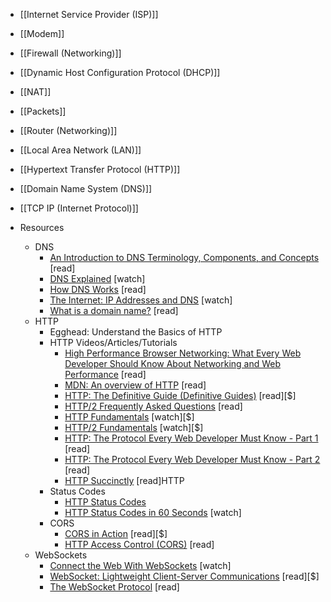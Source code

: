 
- [[Internet Service Provider (ISP)]]
- [[Modem]]
- [[Firewall (Networking)]]
- [[Dynamic Host Configuration Protocol (DHCP)]]
- [[NAT]]
- [[Packets]]
- [[Router (Networking)]]
- [[Local Area Network (LAN)]]
- [[Hypertext Transfer Protocol (HTTP)]]
- [[Domain Name System (DNS)]]
- [[TCP IP (Internet Protocol)]]

- Resources
    - DNS
        - [An Introduction to DNS Terminology, Components, and Concepts](https://www.digitalocean.com/community/tutorials/an-introduction-to-dns-terminology-components-and-concepts) [read]
        - [DNS Explained](https://www.youtube.com/watch?v=72snZctFFtA) [watch]
        - [How DNS Works](https://howdns.works/ep1/) [read]
        - [The Internet: IP Addresses and DNS](https://www.youtube.com/watch?v=5o8CwafCxnU&index=3&list=PLzdnOPI1iJNfMRZm5DDxco3UdsFegvuB7) [watch]
        - [What is a domain name?](https://developer.mozilla.org/en-US/docs/Learn/Common_questions/What_is_a_domain_name) [read]
    - HTTP
        - Egghead: Understand the Basics of HTTP
        - HTTP Videos/Articles/Tutorials
            - [High Performance Browser Networking: What Every Web Developer Should Know About Networking and Web Performance](http://chimera.labs.oreilly.com/books/1230000000545/index.html) [read]
            - [MDN: An overview of HTTP](https://developer.mozilla.org/en-US/docs/Web/HTTP/Overview) [read]
            - [HTTP: The Definitive Guide (Definitive Guides)](https://www.amazon.com/HTTP-Definitive-Guide-Guides/dp/1565925092/ref=cm_cr_arp_d_product_top?&_encoding=UTF8&tag=frontend-handbook-20&linkCode=ur2&linkId=11b990b79d33ddbef63712765715a9c1&camp=1789&creative=9325) [read][$]
            - [HTTP/2 Frequently Asked Questions](https://http2.github.io/faq/#what-are-the-key-differences-to-http1x) [read]
            - [HTTP Fundamentals](http://www.pluralsight.com/courses/xhttp-fund) [watch][$]
            - [HTTP/2 Fundamentals](https://app.pluralsight.com/library/courses/http2-fundamentals/table-of-contents) [watch][$]
            - [HTTP: The Protocol Every Web Developer Must Know - Part 1](http://code.tutsplus.com/tutorials/http-the-protocol-every-web-developer-must-know-part-1--net-31177) [read]
            - [HTTP: The Protocol Every Web Developer Must Know - Part 2](http://code.tutsplus.com/tutorials/http-the-protocol-every-web-developer-must-know-part-2--net-31155) [read]
            - [HTTP Succinctly](http://code.tutsplus.com/series/http-succinctly--net-33683) [read]HTTP
        - Status Codes
            - [HTTP Status Codes](https://httpstatuses.com/)
            - [HTTP Status Codes in 60 Seconds](http://webdesign.tutsplus.com/tutorials/http-status-codes-in-60-seconds--cms-24317) [watch]
        - CORS
            - [CORS in Action](https://www.amazon.com/CORS-Action-Creating-consuming-cross-origin/dp/161729182X/?&_encoding=UTF8&tag=frontend-handbook-20&linkCode=ur2&linkId=47ebd885d688a4ed69f77a1bd8273f8a&camp=1789&creative=9325) [read][$]
            - [HTTP Access Control (CORS)](https://developer.mozilla.org/en-US/docs/Web/HTTP/Access_control_CORS) [read]
    - WebSockets
        - [Connect the Web With WebSockets](https://code.tutsplus.com/courses/connect-the-web-with-websockets) [watch]
        - [WebSocket: Lightweight Client-Server Communications](https://www.amazon.com/WebSocket-Client-Server-Communications-Andrew-Lombardi/dp/1449369278/?&_encoding=UTF8&tag=frontend-handbook-20&linkCode=ur2&linkId=dd39395cf3d2ab4fc7c820d7c19db39a&camp=1789&creative=9325) [read][$]
        - [The WebSocket Protocol](https://tools.ietf.org/html/rfc6455) [read]